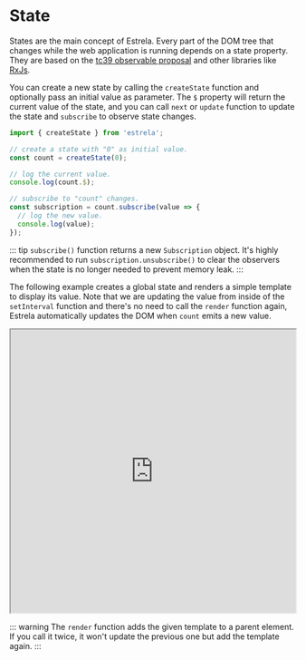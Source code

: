 # State

States are the main concept of Estrela. Every part of the DOM tree that changes while the web application is running depends on a state property. They are based on the [tc39 observable proposal](https://github.com/tc39/proposal-observable) and other libraries like [RxJs](https://rxjs.dev/).

You can create a new state by calling the `createState` function and optionally pass an initial value as parameter. The `$` property will return the current value of the state, and you can call `next` or `update` function to update the state and `subscribe` to observe state changes.

```js
import { createState } from 'estrela';

// create a state with "0" as initial value.
const count = createState(0);

// log the current value.
console.log(count.$);

// subscribe to "count" changes.
const subscription = count.subscribe(value => {
  // log the new value.
  console.log(value);
});
```

::: tip
`subscribe()` function returns a new `Subscription` object. It's highly recommended to run `subscription.unsubscribe()` to clear the observers when the state is no longer needed to prevent memory leak.
:::

The following example creates a global state and renders a simple template to display its value. Note that we are updating the value from inside of the `setInterval` function and there's no need to call the `render` function again, Estrela automatically updates the DOM when `count` emits a new value.

<iframe src="https://stackblitz.com/edit/estrelajs-state?ctl=1&embed=1&file=src/main.tsx&hideExplorer=1&hideNavigation=1&theme=light" style="width:100%;height:500px"></iframe>

::: warning
The `render` function adds the given template to a parent element. If you call it twice, it won't update the previous one but add the template again.
:::
